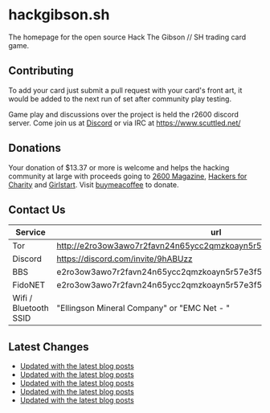 # hackgibson.sh
The homepage for the open source Hack The Gibson // SH trading card game.


## Contributing

To add your card just submit a pull request with your card's front art, it would be added to the next run of set after community play testing.

Game play and discussions over the project is held the r2600 discord server. Come join us at [Discord](https://discord.com/invite/9hABUzz) or via IRC at https://www.scuttled.net/


## Donations

Your donation of $13.37 or more is welcome and helps the hacking community at large with proceeds going to [2600 Magazine](https://2600.com/), [Hackers for Charity](https://hackersforcharity.org) and [Girlstart](https://girlstart.org).  Visit [buymeacoffee](https://www.buymeacoffee.com/hackgibson.sh) to donate.


## Contact Us

Service | url
-|-
Tor | http://e2ro3ow3awo7r2favn24n65ycc2qmzkoayn5r57e3f56nvjwdcgg32ad.onion
Discord | https://discord.com/invite/9hABUzz
BBS | e2ro3ow3awo7r2favn24n65ycc2qmzkoayn5r57e3f56nvjwdcgg32ad.onion:23
FidoNET | e2ro3ow3awo7r2favn24n65ycc2qmzkoayn5r57e3f56nvjwdcgg32ad.onion:24554
Wifi / Bluetooth SSID | "Ellingson Mineral Company" or "EMC Net - <fidonet address>"

## Latest Changes
<!-- BLOG-POST-LIST:START -->
- [Updated with the latest blog posts](https://github.com/DFW2600/hackgibson.sh/commit/61c7a3741222ea5afe32f7d85cff4d9d0d969185)
- [Updated with the latest blog posts](https://github.com/DFW2600/hackgibson.sh/commit/1ad3cb5060b95c7644a452b67e273fed280537b8)
- [Updated with the latest blog posts](https://github.com/DFW2600/hackgibson.sh/commit/5bbbc4233304bf43b048b68306faa6ef3d085c1d)
- [Updated with the latest blog posts](https://github.com/DFW2600/hackgibson.sh/commit/9b441cf8e3937daf7506c43ded1d2de2e6232dc5)
- [Updated with the latest blog posts](https://github.com/DFW2600/hackgibson.sh/commit/477ae378544ebe3244bbf90a130448c11c3dbb5e)
<!-- BLOG-POST-LIST:END -->
